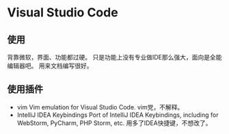 # Visual Studio Code
## 使用
背靠微软，界面、功能都过硬。
只是功能上没有专业做IDE那么强大，面向是全能编辑器吧。
用来文档编写很好。

## 使用插件
* vim 
    Vim emulation for Visual Studio Code. vim党，不解释。
* IntelliJ IDEA Keybindings 
    Port of IntelliJ IDEA Keybindings, including for WebStorm, PyCharm, PHP Storm, etc. 用多了IDEA快捷键，不想改了。

